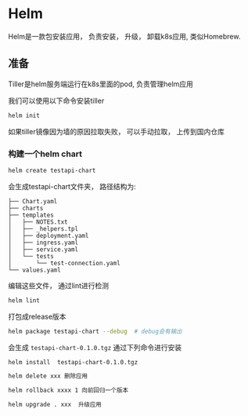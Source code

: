 # Helm

Helm是一款包安装应用， 负责安装， 升级， 卸载k8s应用,  类似Homebrew.


## 准备
Tiller是helm服务端运行在k8s里面的pod, 负责管理helm应用

我们可以使用以下命令安装tiller

```sh 
helm init 
```

如果tiller镜像因为墙的原因拉取失败， 可以手动拉取， 上传到国内仓库

### 构建一个helm chart

```sh
helm create testapi-chart
```

会生成testapi-chart文件夹， 路径结构为:
```
├── Chart.yaml
├── charts
├── templates
│   ├── NOTES.txt
│   ├── _helpers.tpl
│   ├── deployment.yaml
│   ├── ingress.yaml
│   ├── service.yaml
│   └── tests
│       └── test-connection.yaml
└── values.yaml
```

编辑这些文件， 通过lint进行检测
```sh
helm lint
```

打包成release版本
```sh
helm package testapi-chart --debug  # debug会有输出
```

会生成 ```testapi-chart-0.1.0.tgz``` 通过下列命令进行安装
```sh
helm install  testapi-chart-0.1.0.tgz
```
```sh
helm delete xxx 删除应用

helm rollback xxxx 1 向前回归一个版本

helm upgrade . xxx  升级应用
```
